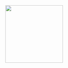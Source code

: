 <img height="180em" src="https://github-readme-stats.vercel.app/api?username=andrecrjr&show_icons=true&hide_border=true&&count_private=true&include_all_commits=true" />
